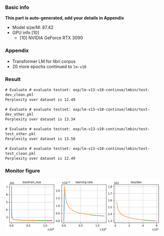 ### Basic info

**This part is auto-generated, add your details in Appendix**

* Model size/M: 87.42
* GPU info \[10\]
  * \[10\] NVIDIA GeForce RTX 3090

### Appendix

* Transformer LM for libri corpus
* 20 more epochs continued to `lm-v10`

### Result
```
# Evaluate # evaluate testset: exp/lm-v13-v10-continue/lmbin/test-dev_clean.pkl
Perplexity over dataset is 12.49

# Evaluate # evaluate testset: exp/lm-v13-v10-continue/lmbin/test-dev_other.pkl
Perplexity over dataset is 13.34

# Evaluate # evaluate testset: exp/lm-v13-v10-continue/lmbin/test-test_other.pkl
Perplexity over dataset is 13.50

# Evaluate # evaluate testset: exp/lm-v13-v10-continue/lmbin/test-test_clean.pkl
Perplexity over dataset is 12.49
```

### Monitor figure
![monitor](./monitor.jpg)
